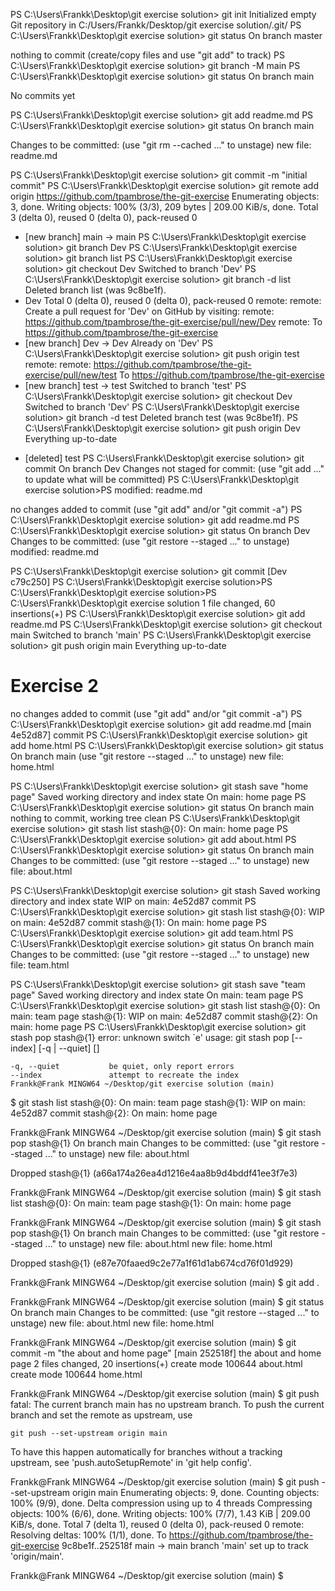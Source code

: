 PS C:\Users\Frankk\Desktop\git exercise solution> git init
Initialized empty Git repository in C:/Users/Frankk/Desktop/git exercise solution/.git/
PS C:\Users\Frankk\Desktop\git exercise solution> git status
On branch master

nothing to commit (create/copy files and use "git add" to track)
PS C:\Users\Frankk\Desktop\git exercise solution> git branch -M main
PS C:\Users\Frankk\Desktop\git exercise solution> git status
On branch main

No commits yet

PS C:\Users\Frankk\Desktop\git exercise solution> git add readme.md
PS C:\Users\Frankk\Desktop\git exercise solution> git status
On branch main

Changes to be committed:
  (use "git rm --cached <file>..." to unstage)
        new file:   readme.md

PS C:\Users\Frankk\Desktop\git exercise solution> git commit -m "initial commit"
PS C:\Users\Frankk\Desktop\git exercise solution> git remote add origin https://github.com/tpambrose/the-git-exercise
Enumerating objects: 3, done.
Writing objects: 100% (3/3), 209 bytes | 209.00 KiB/s, done.
Total 3 (delta 0), reused 0 (delta 0), pack-reused 0
 * [new branch]      main -> main
PS C:\Users\Frankk\Desktop\git exercise solution> git branch Dev
PS C:\Users\Frankk\Desktop\git exercise solution> git branch list
PS C:\Users\Frankk\Desktop\git exercise solution> git checkout Dev
Switched to branch 'Dev'
PS C:\Users\Frankk\Desktop\git exercise solution> git branch -d list    
Deleted branch list (was 9c8be1f).
* Dev
Total 0 (delta 0), reused 0 (delta 0), pack-reused 0
remote:
remote: Create a pull request for 'Dev' on GitHub by visiting:
remote:      https://github.com/tpambrose/the-git-exercise/pull/new/Dev
remote:
To https://github.com/tpambrose/the-git-exercise
 * [new branch]      Dev -> Dev
Already on 'Dev'
PS C:\Users\Frankk\Desktop\git exercise solution> git push origin test
remote:
remote:      https://github.com/tpambrose/the-git-exercise/pull/new/test
To https://github.com/tpambrose/the-git-exercise
 * [new branch]      test -> test
Switched to branch 'test'
PS C:\Users\Frankk\Desktop\git exercise solution> git checkout Dev
Switched to branch 'Dev'
PS C:\Users\Frankk\Desktop\git exercise solution> git branch -d test
Deleted branch test (was 9c8be1f).
PS C:\Users\Frankk\Desktop\git exercise solution> git push origin Dev
Everything up-to-date
 - [deleted]         test
PS C:\Users\Frankk\Desktop\git exercise solution> git commit 
On branch Dev
Changes not staged for commit:
  (use "git add <file>..." to update what will be committed)
PS C:\Users\Frankk\Desktop\git exercise solution>PS
        modified:   readme.md

no changes added to commit (use "git add" and/or "git commit -a")
PS C:\Users\Frankk\Desktop\git exercise solution> git add readme.md
PS C:\Users\Frankk\Desktop\git exercise solution> git status
On branch Dev
Changes to be committed:
  (use "git restore --staged <file>..." to unstage)
        modified:   readme.md

PS C:\Users\Frankk\Desktop\git exercise solution> git commit
[Dev c79c250] PS C:\Users\Frankk\Desktop\git exercise solution>PS C:\Users\Frankk\Desktop\git exercise solution>PS C:\Users\Frankk\Desktop\git exercise solution
 1 file changed, 60 insertions(+)
PS C:\Users\Frankk\Desktop\git exercise solution> git add readme.md
PS C:\Users\Frankk\Desktop\git exercise solution> git checkout main
Switched to branch 'main'
PS C:\Users\Frankk\Desktop\git exercise solution> git push origin main
Everything up-to-date

# Exercise 2
no changes added to commit (use "git add" and/or "git commit -a")
PS C:\Users\Frankk\Desktop\git exercise solution> git add readme.md
[main 4e52d87] commit
PS C:\Users\Frankk\Desktop\git exercise solution> git add home.html
PS C:\Users\Frankk\Desktop\git exercise solution> git status
On branch main
  (use "git restore --staged <file>..." to unstage)
        new file:   home.html

PS C:\Users\Frankk\Desktop\git exercise solution> git stash save "home page"
Saved working directory and index state On main: home page
PS C:\Users\Frankk\Desktop\git exercise solution> git status
On branch main
nothing to commit, working tree clean
PS C:\Users\Frankk\Desktop\git exercise solution> git stash list
stash@{0}: On main: home page
PS C:\Users\Frankk\Desktop\git exercise solution> git add about.html
PS C:\Users\Frankk\Desktop\git exercise solution> git status
On branch main
Changes to be committed:
  (use "git restore --staged <file>..." to unstage)
        new file:   about.html

PS C:\Users\Frankk\Desktop\git exercise solution> git stash
Saved working directory and index state WIP on main: 4e52d87 commit
PS C:\Users\Frankk\Desktop\git exercise solution> git stash list
stash@{0}: WIP on main: 4e52d87 commit
stash@{1}: On main: home page
PS C:\Users\Frankk\Desktop\git exercise solution> git add team.html
PS C:\Users\Frankk\Desktop\git exercise solution> git status
On branch main
Changes to be committed:
  (use "git restore --staged <file>..." to unstage)
        new file:   team.html

PS C:\Users\Frankk\Desktop\git exercise solution> git stash save "team page"
Saved working directory and index state On main: team page
PS C:\Users\Frankk\Desktop\git exercise solution> git stash list
stash@{0}: On main: team page
stash@{1}: WIP on main: 4e52d87 commit
stash@{2}: On main: home page
PS C:\Users\Frankk\Desktop\git exercise solution> git stash pop stash@{1}
error: unknown switch `e'
usage: git stash pop [--index] [-q | --quiet] [<stash>]

    -q, --quiet           be quiet, only report errors
    --index               attempt to recreate the index
    Frankk@Frank MINGW64 ~/Desktop/git exercise solution (main)
$ git stash list
stash@{0}: On main: team page
stash@{1}: WIP on main: 4e52d87 commit
stash@{2}: On main: home page

Frankk@Frank MINGW64 ~/Desktop/git exercise solution (main)
$ git stash pop stash@{1}
On branch main
Changes to be committed:
  (use "git restore --staged <file>..." to unstage)
        new file:   about.html

Dropped stash@{1} (a66a174a26ea4d1216e4aa8b9d4bddf41ee3f7e3)

Frankk@Frank MINGW64 ~/Desktop/git exercise solution (main)
$ git stash list
stash@{0}: On main: team page
stash@{1}: On main: home page

Frankk@Frank MINGW64 ~/Desktop/git exercise solution (main)
$ git stash pop stash@{1}
On branch main
Changes to be committed:
  (use "git restore --staged <file>..." to unstage)
        new file:   about.html
        new file:   home.html 

Dropped stash@{1} (e87e70faaed9c2e77a1f61d1ab674cd76f01d929)

Frankk@Frank MINGW64 ~/Desktop/git exercise solution (main)
$ git add .

Frankk@Frank MINGW64 ~/Desktop/git exercise solution (main)
$ git status
On branch main
Changes to be committed:
  (use "git restore --staged <file>..." to unstage)
        new file:   about.html
        new file:   home.html


Frankk@Frank MINGW64 ~/Desktop/git exercise solution (main)
$ git commit -m "the about and home page"
[main 252518f] the about and home page
 2 files changed, 20 insertions(+)
 create mode 100644 about.html
 create mode 100644 home.html

Frankk@Frank MINGW64 ~/Desktop/git exercise solution (main)
$ git push
fatal: The current branch main has no upstream branch.
To push the current branch and set the remote as upstream, use

    git push --set-upstream origin main

To have this happen automatically for branches without a tracking
upstream, see 'push.autoSetupRemote' in 'git help config'.


Frankk@Frank MINGW64 ~/Desktop/git exercise solution (main)
$ git push --set-upstream origin main
Enumerating objects: 9, done.
Counting objects: 100% (9/9), done.
Delta compression using up to 4 threads
Compressing objects: 100% (6/6), done.
Writing objects: 100% (7/7), 1.43 KiB | 209.00 KiB/s, done.
Total 7 (delta 1), reused 0 (delta 0), pack-reused 0
remote: Resolving deltas: 100% (1/1), done.
To https://github.com/tpambrose/the-git-exercise
   9c8be1f..252518f  main -> main
branch 'main' set up to track 'origin/main'.

Frankk@Frank MINGW64 ~/Desktop/git exercise solution (main)
$